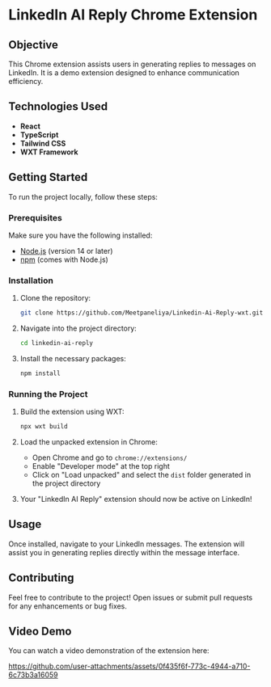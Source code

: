 # LinkedIn AI Reply Chrome Extension

## Objective

This Chrome extension assists users in generating replies to messages on LinkedIn. It is a demo extension designed to enhance communication efficiency.

## Technologies Used

- **React**
- **TypeScript**
- **Tailwind CSS**
- **WXT Framework**

## Getting Started

To run the project locally, follow these steps:

### Prerequisites

Make sure you have the following installed:

- [Node.js](https://nodejs.org/) (version 14 or later)
- [npm](https://www.npmjs.com/) (comes with Node.js)

### Installation

1. Clone the repository:

   ```bash
   git clone https://github.com/Meetpaneliya/Linkedin-Ai-Reply-wxt.git
   ```

2. Navigate into the project directory:

   ```bash
   cd linkedin-ai-reply
   ```

3. Install the necessary packages:

   ```bash
   npm install
   ```

### Running the Project

1. Build the extension using WXT:

   ```bash
   npx wxt build
   ```

2. Load the unpacked extension in Chrome:

   - Open Chrome and go to `chrome://extensions/`
   - Enable "Developer mode" at the top right
   - Click on "Load unpacked" and select the `dist` folder generated in the project directory

3. Your "LinkedIn AI Reply" extension should now be active on LinkedIn!

## Usage

Once installed, navigate to your LinkedIn messages. The extension will assist you in generating replies directly within the message interface.

## Contributing

Feel free to contribute to the project! Open issues or submit pull requests for any enhancements or bug fixes.

## Video Demo

You can watch a video demonstration of the extension here: 


https://github.com/user-attachments/assets/0f435f6f-773c-4944-a710-6c73b3a16059




